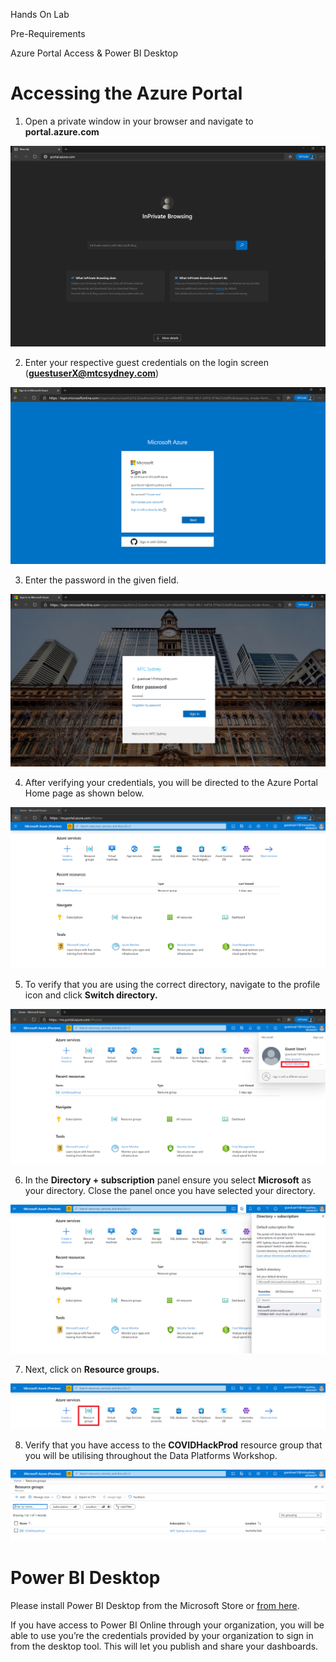 Hands On Lab

Pre-Requirements

Azure Portal Access & Power BI Desktop

# Accessing the Azure Portal

1.  Open a private window in your browser and navigate to
    **portal.azure.com**

![](media6/media/image1.png)

2.  Enter your respective guest credentials on the login screen
    (**guestuserX@mtcsydney.com**)

![](media6/media/image2.png)

3.  Enter the password in the given field.

![](media6/media/image3.png)

4.  After verifying your credentials, you will be directed to the Azure
    Portal Home page as shown below.

![](media6/media/image4.png)

5.  To verify that you are using the correct directory, navigate to the
    profile icon and click **Switch directory.**

![](media6/media/image5.png)

6.  In the **Directory + subscription** panel ensure you select
    **Microsoft** as your directory. Close the panel once you have
    selected your directory.

![](media6/media/image6.png)

7.  Next, click on **Resource groups.**

![](media6/media/image7.png)

8.  Verify that you have access to the **COVIDHackProd** resource group
    that you will be utilising throughout the Data Platforms Workshop.

![](media6/media/image8.png)

# Power BI Desktop

Please install Power BI Desktop from the Microsoft Store or [from
here](https://powerbi.microsoft.com/en-us/desktop/).

If you have access to Power BI Online through your organization, you
will be able to use you’re the credentials provided by your organization
to sign in from the desktop tool. This will let you publish and share
your dashboards.
